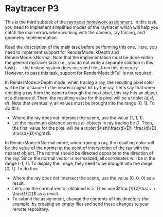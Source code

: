 # Raytracer P3

This is the third subtask of the [raytracer homework assignment](../raytracer). In this task, you need to implement simplified modes of the raytracer which will help you catch the main errors when working with the camera, ray tracing, and geometry implementation.

Read the description of the main task before performing this one. Here, you need to implement support for RenderMode::kDepth and RenderMode::kNormal. Note that the implementation must be done within the general raytracer task (i.e., you do not write a separate solution in this task) --- the testing system does not send files from this directory. However, to pass this task, support for RenderMode::kFull is not required.

In RenderMode::kDepth mode, when tracing a ray, the resulting pixel color will be the distance to the nearest object hit by the ray. Let's say that when emitting a ray from the camera through the next pixel, this ray hits an object at a distance $d$. Then, the resulting value for this pixel will be a triplet $(d, d, d)$. Note that eventually, all values must be brought into the range [0, 1]. To do this:

* Where the ray does not intersect the scene, use the value (1, 1, 1).
* Let the maximum distance across all objects in ray tracing be $D$. Then, the final value for the pixel will be a triplet $\left(\frac{d}{D}, \frac{d}{D}, \frac{d}{D}\right)$.

In RenderMode::kNormal mode, when tracing a ray, the resulting color will be the value of the normal at the point of intersection of the ray with the nearest object. The normal should be directed opposite to the direction of the ray. Since the normal vector is normalized, all coordinates will be in the range [-1, 1]. To display the image, they need to be brought into the range [0, 1]. To do this:

* Where the ray does not intersect the scene, use the value (0, 0, 0) as a result.
* Let's say the normal vector obtained is $\bar v$. Then use $\frac{1}{2}\bar v + \frac{1}{2}$ as a result.
* To submit the assignment, change the contents of this directory (for example, by creating an empty file)
and send these changes to your remote repository.
